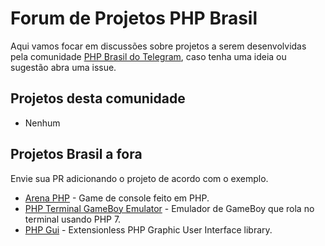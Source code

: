 # Forum de Projetos PHP Brasil

Aqui vamos focar em discussões sobre projetos a serem desenvolvidas pela comunidade [PHP Brasil do Telegram](https://telegram.me/phpbrasil), caso tenha uma ideia ou sugestão abra uma issue.

## Projetos desta comunidade 

 - Nenhum

## Projetos Brasil a fora

Envie sua PR adicionando o projeto de acordo com o exemplo.

 - [Arena PHP](https://github.com/erikfig/arena-php) - Game de console feito em PHP.
 - [PHP Terminal GameBoy Emulator](https://github.com/gabrielrcouto/php-terminal-gameboy-emulator) - Emulador de GameBoy que rola no terminal usando PHP 7.
 - [PHP Gui](https://github.com/gabrielrcouto/php-gui) - Extensionless PHP Graphic User Interface library.